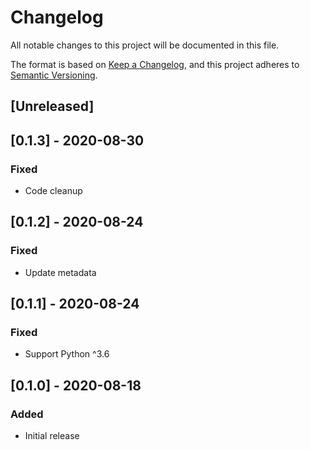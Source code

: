 # Changelog

All notable changes to this project will be documented in this file.

The format is based on [Keep a Changelog](https://keepachangelog.com/en/1.0.0/),
and this project adheres to [Semantic Versioning](https://semver.org/spec/v2.0.0.html).

## [Unreleased]

## [0.1.3] - 2020-08-30
### Fixed
- Code cleanup

## [0.1.2] - 2020-08-24
### Fixed
- Update metadata

## [0.1.1] - 2020-08-24
### Fixed
- Support Python ^3.6

## [0.1.0] - 2020-08-18
### Added
- Initial release
